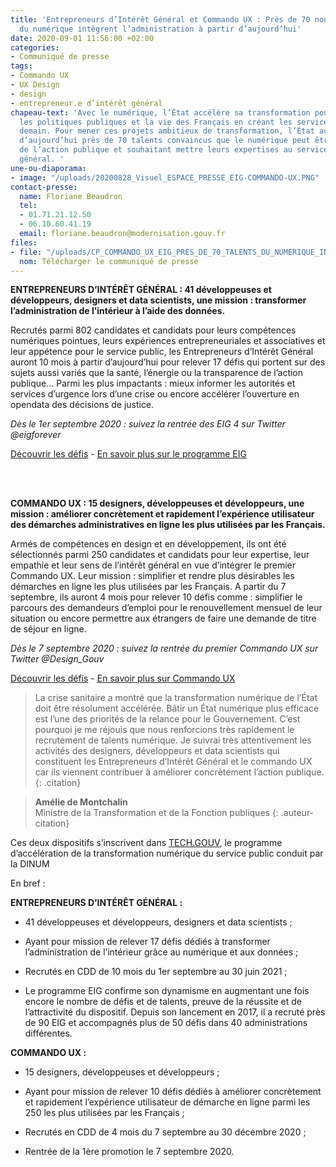 ```yaml
---
title: 'Entrepreneurs d’Intérêt Général et Commando UX : Près de 70 nouveaux talents
  du numérique intègrent l’administration à partir d’aujourd’hui'
date: 2020-09-01 11:56:00 +02:00
categories:
- Communiqué de presse
tags:
- Commando UX
- UX Design
- design
- entrepreneur.e d’intérêt général
chapeau-text: 'Avec le numérique, l’État accélère sa transformation pour améliorer
  les politiques publiques et la vie des Français en créant les services publics de
  demain. Pour mener ces projets ambitieux de transformation, l’État accueille à partir
  d’aujourd’hui près de 70 talents convaincus que le numérique peut être porteur d’amélioration
  de l’action publique et souhaitant mettre leurs expertises au service de l’intérêt
  général. '
une-ou-diaporama:
- image: "/uploads/20200828_Visuel_ESPACE_PRESSE_EIG-COMMANDO-UX.PNG"
contact-presse:
  name: Floriane Beaudron
  tel:
  - 01.71.21.12.50
  - 06.10.60.41.19
  email: floriane.beaudron@modernisation.gouv.fr
files:
- file: "/uploads/CP_COMMANDO_UX_EIG_PRES_DE_70_TALENTS_DU_NUMERIQUE_INTEGRENT_LADMINISTRA/_.pdf"
  nom: Télécharger le communiqué de presse
---
```


**ENTREPRENEURS D’INTÉRÊT GÉNÉRAL : 41 développeuses et développeurs, designers et data scientists, une mission : transformer l’administration de l’intérieur à l’aide des données.**

Recrutés parmi 802 candidates et candidats pour leurs compétences numériques pointues, leurs expériences entrepreneuriales et associatives et leur appétence pour le service public, les Entrepreneurs d’Intérêt Général auront 10 mois à partir d’aujourd’hui pour relever 17 défis qui portent sur des sujets aussi variés que la santé, l’énergie ou la transparence de l’action publique… Parmi les plus impactants : mieux informer les autorités et services d’urgence lors d’une crise ou encore accélérer l’ouverture en opendata des décisions de justice.

*Dès le 1er septembre 2020 : suivez la rentrée des EIG 4 sur Twitter @eigforever*

[Découvrir les défis](https://entrepreneur-interet-general.etalab.gouv.fr/defis.html) - [En savoir plus sur le programme EIG](https://entrepreneur-interet-general.etalab.gouv.fr/presentation.html)



<br>
<br>

**COMMANDO UX : 15 designers, développeuses et développeurs, une mission : améliorer concrètement et rapidement l’expérience utilisateur des démarches administratives en ligne les plus utilisées par les Français.**

Armés de compétences en design et en développement, ils ont été sélectionnés parmi 250 candidates et candidats pour leur expertise, leur empathie et leur sens de l’intérêt général en vue d’intégrer le premier Commando UX. Leur mission : simplifier et rendre plus désirables les démarches en ligne les plus utilisées par les Français. A partir du 7 septembre, ils auront 4 mois pour relever 10 défis comme : simplifier le parcours des demandeurs d’emploi pour le renouvellement mensuel de leur situation ou encore permettre aux étrangers de faire une demande de titre de séjour en ligne.

*Dès le 7 septembre 2020 : suivez la rentrée du premier Commando UX sur Twitter @Design_Gouv*

[Découvrir les défis](https://design.numerique.gouv.fr/commando-ux/) - [En savoir plus sur Commando UX](https://design.numerique.gouv.fr/commando-ux/)

> La crise sanitaire a montré que la transformation numérique de l’État doit être résolument accélérée. 
> Bâtir un État numérique plus efficace est l’une des priorités de la relance pour le Gouvernement. C’est pourquoi je me réjouis que nous renforcions très rapidement le recrutement de talents numérique. Je suivrai très attentivement les activités des designers, développeurs et data scientists qui constituent les Entrepreneurs d’Intérêt Général et le commando UX car ils viennent contribuer à améliorer concrètement l’action publique.
{: .citation}

> **Amélie de Montchalin**
> <br> Ministre de la Transformation et de la Fonction publiques
{: .auteur-citation}

Ces deux dispositifs s’inscrivent dans [TECH.GOUV](https://www.numerique.gouv.fr/publications/tech-gouv-strategie-et-feuille-de-route-2019-2021/), le programme d’accélération de la transformation numérique du service public conduit par la DINUM

En bref :

**ENTREPRENEURS D’INTÉRÊT GÉNÉRAL :**

- 41 développeuses et développeurs, designers et data scientists ;

- Ayant pour mission de relever 17 défis dédiés à transformer l’administration de l’intérieur grâce au numérique et aux données ;

- Recrutés en CDD de 10 mois du 1er septembre au 30 juin 2021 ;

- Le programme EIG confirme son dynamisme en augmentant une fois encore le nombre de défis et de talents, preuve de la réussite et de l’attractivité du dispositif. Depuis son lancement en 2017, il a recruté près de 90 EIG et accompagnés plus de 50 défis dans 40 administrations différentes.

**COMMANDO UX :**

- 15 designers, développeuses et développeurs ;

- Ayant pour mission de relever 10 défis dédiés à améliorer concrètement et rapidement l’expérience utilisateur de démarche en ligne parmi les 250 les plus utilisées par les Français ;

- Recrutés en CDD de 4 mois du 7 septembre au 30 décembre 2020 ;

- Rentrée de la 1ère promotion le 7 septembre 2020.